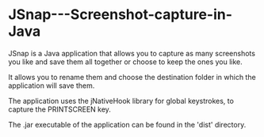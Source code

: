 # JSnap---Screenshot-capture-in-Java

JSnap is a Java application that allows you to capture as many screenshots you like and save them all together
or choose to keep the ones you like.

It allows you to rename them and choose the destination folder in which the application will save them.

The application uses the jNativeHook library for global keystrokes, to capture the PRINTSCREEN key.

The .jar executable of the application can be found in the 'dist' directory.
